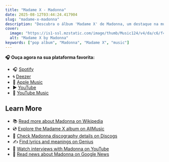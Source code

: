 ```yaml
---
title: "Madame X - Madonna"
date: 2025-08-12T03:44:24.417904
slug: "madame-x-madonna"
description: "Descubra o álbum 'Madame X' de Madonna, um destaque na música pop."
cover:
  image: "https://is1-ssl.mzstatic.com/image/thumb/Music124/v4/da/c6/f4/dac6f434-3b0e-71f9-0be7-318edd1699aa/00602577826078.rgb.jpg/500x500bb.jpg"
  alt: "Madame X by Madonna"
keywords: ["pop album", "Madonna", "Madame X", "music"]
---
```






**🎧 Ouça agora na sua plataforma favorita:**

- 🎧 [Spotify](https://open.spotify.com/search/Madame%20X%20Madonna)
- 🌀 [Deezer](https://www.deezer.com/search/Madame%20X%20Madonna)
- 🍎 [Apple Music](https://music.apple.com/search?term=Madame%20X%20Madonna)
- ▶️ [YouTube](https://www.youtube.com/results?search_query=Madame%20X%20Madonna)
- 🎵 [YouTube Music](https://music.youtube.com/search?q=Madame%20X%20Madonna)

## Learn More

- 📚 [Read more about Madonna on Wikipedia](https://en.wikipedia.org/wiki/Madonna)
- 💿 [Explore the Madame X album on AllMusic](https://www.allmusic.com/search/albums/Madame+X)
- 📀 [Check Madonna discography details on Discogs](https://www.discogs.com/search/?q=Madame+X+Madonna&type=all)
- ✍️ [Find lyrics and meanings on Genius](https://genius.com/search?q=Madame+X%20Madonna)
- 🎤 [Watch interviews with Madonna on YouTube](https://www.youtube.com/results?search_query=Madonna+interview)
- 📰 [Read news about Madonna on Google News](https://news.google.com/search?q=Madonna)